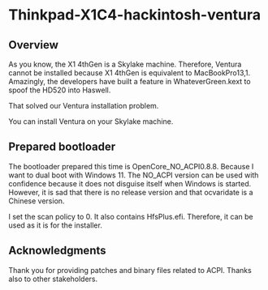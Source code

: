 # Thinkpad-X1C4-hackintosh-ventura

## Overview
As you know, the X1 4thGen is a Skylake machine.
Therefore, Ventura cannot be installed because X1 4thGen is equivalent to MacBookPro13,1.
Amazingly, the developers have built a feature in WhateverGreen.kext to spoof the HD520 into Haswell.

That solved our Ventura installation problem.

You can install Ventura on your Skylake machine.

## Prepared bootloader
The bootloader prepared this time is OpenCore_NO_ACPI0.8.8.
Because I want to dual boot with Windows 11.
The NO_ACPI version can be used with confidence because it does not disguise itself when Windows is started.
However, it is sad that there is no release version and that ocvaridate is a Chinese version.

I set the scan policy to 0.
It also contains HfsPlus.efi.
Therefore, it can be used as it is for the installer.

## Acknowledgments

Thank you for providing patches and binary files related to ACPI.
Thanks also to other stakeholders.
